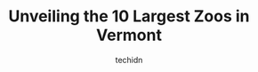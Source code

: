 ---
layout: ampstory
image: https://i0.wp.com/paketmu.com/wp-content/uploads/2023/06/jungle-experience-zoo-0-in-vermont-1686373030.jpeg?resize=640,853
author: techidn
featured: false
description: Explore the diverse Zoo scene in Vermont, home to an incredible selection of 10 establishments catering to every taste. Whether youre in search of iconic favorites or undiscovered treasures
title: Unveiling the 10 Largest Zoos in Vermont
cover:
   title: Unveiling the 10 Largest Zoos in Vermont
   subtitle: RICKPATE
   background: https://paketmu.com/wp-content/uploads/2023/06/jungle-experience-zoo-0-in-vermont-1686373030.jpeg

pages: 
 - layout: thirds
   top: <h1>#1 Southwicks Zoo</h1>
   bottom: "<p>One of the best zoos in mass, honestly just great for familys & lots to see around the pretty decent sized zoo. Camels rides are fun for the kids, hand feeding the ani</p>"
   background: https://paketmu.com/wp-content/uploads/2023/06/jungle-experience-zoo-1-in-vermont-1686373033.jpeg
   backgroundblur: true
 - layout: thirds
   top: <h1>#2 Buttonwood Park Zoo</h1>
   bottom: "<p>A very pleasing and relaxing atmosphere all throughout the park. Parking is ample and its a short walk to the entrance. The gift shop is stocked with all manner of stu</p>"
   background: https://paketmu.com/wp-content/uploads/2023/06/jungle-experience-zoo-2-in-vermont-1686373034.jpeg
   cta:
      link: https://paketmu.com/unveiling-the-10-largest-zoos-in-vermont/
      text: Unveiling the 10 Largest Zoos in Vermont
 - layout: thirds
   top: <h1>#3 ECHO, Leahy Center for Lake Champlain</h1>
   bottom: "<p>Absolutely amazing place with so much to see, for the young to adults. Grab a map and figure out whats your move. I found myself having to stop the kids from just runn</p>"
   background: https://paketmu.com/wp-content/uploads/2023/06/jungle-experience-zoo-3-in-vermont-1686373035.jpeg
   cta:
      link: https://paketmu.com/unveiling-the-10-largest-zoos-in-vermont/
      text: Unveiling the 10 Largest Zoos in Vermont
 - layout: thirds
   top: <h1>#4 Lupa Zoo</h1>
   bottom: "<p>62 Nash Hill Rd, Ludlow, MA 01056, United States</p>"
   background: https://images.unsplash.com/photo-1574169208507-84376144848b?ixlib=rb-4.0.3&ixid=MnwxMjA3fDB8MHxwaG90by1wYWdlfHx8fGVufDB8fHx8&auto=format&fit=crop&w=640&h=853&q=80
   cta:
      link: https://paketmu.com/unveiling-the-10-largest-zoos-in-vermont/
      text: Unveiling the 10 Largest Zoos in Vermont
 - layout: thirds
   top: <h1>#5 Jungle Experience Zoo</h1>
   bottom: "<p>6601 NY-149, Granville, NY 12832, United States</p>"
   background: https://images.unsplash.com/photo-1595364397663-fca4f075d796?ixlib=rb-4.0.3&ixid=MnwxMjA3fDB8MHxwaG90by1wYWdlfHx8fGVufDB8fHx8&auto=format&fit=crop&w=640&h=853&q=80
   cta:
      link: https://paketmu.com/unveiling-the-10-largest-zoos-in-vermont/
      text: Unveiling the 10 Largest Zoos in Vermont
 - layout: thirds
   top: <h1>#6 Allenholm Farm</h1>
   bottom: "<p>111 South St, South Hero, VT 05486, United States</p>"
   background: https://images.unsplash.com/photo-1597773150796-e5c14ebecbf5?ixlib=rb-4.0.3&ixid=MnwxMjA3fDB8MHxwaG90by1wYWdlfHx8fGVufDB8fHx8&auto=format&fit=crop&w=640&h=853&q=80
   cta:
      link: https://paketmu.com/unveiling-the-10-largest-zoos-in-vermont/
      text: Unveiling the 10 Largest Zoos in Vermont
 - layout: thirds
   top: <h1>#7 North Meadow Farm</h1>
   bottom: "<p>726 N Rd, Manchester Center, VT 05255, United States</p>"
   background: https://images.unsplash.com/photo-1488554378835-f7acf46e6c98?ixlib=rb-4.0.3&ixid=MnwxMjA3fDB8MHxwaG90by1wYWdlfHx8fGVufDB8fHx8&auto=format&fit=crop&w=640&h=853&q=80
   cta:
      link: https://paketmu.com/unveiling-the-10-largest-zoos-in-vermont/
      text: Unveiling the 10 Largest Zoos in Vermont
 - layout: thirds
   middle: Continue reading...
   background: https://images.unsplash.com/photo-1510906594845-bc082582c8cc?ixlib=rb-4.0.3&ixid=MnwxMjA3fDB8MHxwaG90by1wYWdlfHx8fGVufDB8fHx8&auto=format&fit=crop&w=640&h=853&q=80
   cta:
      link: https://paketmu.com/unveiling-the-10-largest-zoos-in-vermont/
      text: Unveiling the 10 Largest Zoos in Vermont
      
---